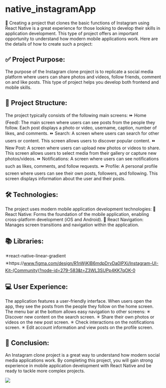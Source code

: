 # native_instagramApp

📲 Creating a project that clones the basic functions of Instagram using React Native is a great experience for those looking to develop their skills in application development. This type of project offers an important opportunity to understand how modern mobile applications work. Here are the details of how to create such a project:

## ✅ Project Purpose:

The purpose of the Instagram clone project is to replicate a social media platform where users can share photos and videos, follow friends, comment on and like posts. This type of project helps you develop both frontend and mobile skills.

## 📶 Project Structure:

The project typically consists of the following main screens:
⏩ Home (Feed): The main screen where users can see posts from the people they follow. Each post displays a photo or video, username, caption, number of likes, and comments.
⏩ Search: A screen where users can search for other users or content. This screen allows users to discover popular content.
⏩ New Post: A screen where users can upload new photos or videos to share. This screen allows users to select media from their gallery or capture new photos/videos.
⏩ Notifications: A screen where users can see notifications such as likes, comments, and follow requests.
⏩ Profile: A personal profile screen where users can see their own posts, followers, and following. This screen displays information about the user and their posts.

## 🛠 Technologies:

The project uses modern mobile application development technologies:
📌 React Native: Forms the foundation of the mobile application, enabling cross-platform development (iOS and Android).
📌 React Navigation: Manages screen transitions and navigation within the application.

## 📚 Libraries:

✴️react-native-linear-gradient
✴️https://www.figma.com/design/R1nWjKlB6mdpDrvDa0lPXi/Instagram-UI-Kit-(Community)?node-id=279-583&t=Z3WL3SUPp4KK7qOK-0

## 💻 User Experience:

The application features a user-friendly interface. When users open the app, they see the posts from the people they follow on the home screen. The menu bar at the bottom allows easy navigation to other screens:
✳ Discover new content on the search screen.
✳ Share their own photos or videos on the new post screen.
✳ Check interactions on the notifications screen.
✳ Edit account information and view posts on the profile screen.

## 📍 Conclusion:

An Instagram clone project is a great way to understand how modern social media applications work. By completing this project, you will gain strong experience in mobile application development with React Native and be ready to tackle more complex projects.

<img src="./assest/intagramApp.gif"/>
